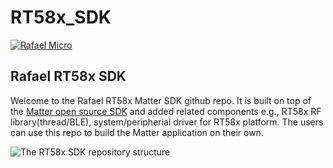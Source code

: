 # RT58x_SDK
[![Rafael Micro](./rafael_docs/images/rafael_logo.jpg)](https://www.rafaelmicro.com/)
## Rafael RT58x SDK

Welcome to the Rafael RT58x Matter SDK github repo. It is built on top of the [Matter open source SDK](https://github.com/project-chip/connectedhomeip/) and added related components e.g., RT58x RF library(thread/BLE), system/peripherial driver for RT58x platform. The users can use this repo to build the Matter application on their own.

![The RT58x SDK repository structure](./rafael_docs/images/sdk_repo.png)




